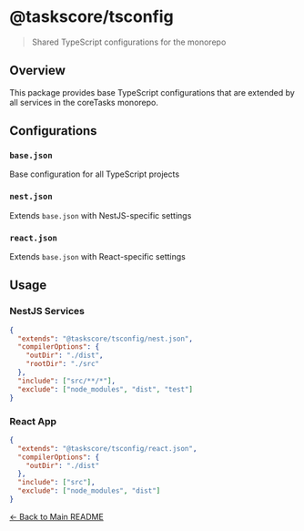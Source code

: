# @taskscore/tsconfig

> Shared TypeScript configurations for the monorepo

## Overview

This package provides base TypeScript configurations that are extended by all services in the coreTasks monorepo.

## Configurations

### `base.json`
Base configuration for all TypeScript projects

### `nest.json`
Extends `base.json` with NestJS-specific settings

### `react.json`
Extends `base.json` with React-specific settings

## Usage

### NestJS Services

```json
{
  "extends": "@taskscore/tsconfig/nest.json",
  "compilerOptions": {
    "outDir": "./dist",
    "rootDir": "./src"
  },
  "include": ["src/**/*"],
  "exclude": ["node_modules", "dist", "test"]
}
```

### React App

```json
{
  "extends": "@taskscore/tsconfig/react.json",
  "compilerOptions": {
    "outDir": "./dist"
  },
  "include": ["src"],
  "exclude": ["node_modules", "dist"]
}
```

[← Back to Main README](../../../README.md)
